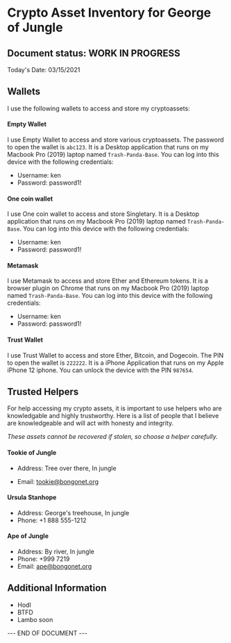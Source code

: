 # Crypto Asset Inventory for George of Jungle

## Document status: WORK IN PROGRESS

Today's Date: 03/15/2021

## Wallets
I use the following wallets to access and store my cryptoassets:

#### Empty Wallet

I use Empty Wallet to access and store various cryptoassets. The password to open the wallet is `abc123`.
It is a Desktop application that runs on my Macbook Pro (2019) laptop named `Trash-Panda-Base`.
You can log into this device with the following credentials:
* Username: ken
* Password: password1!

#### One coin wallet

I use One coin wallet to access and store Singletary. 
It is a Desktop application that runs on my Macbook Pro (2019) laptop named `Trash-Panda-Base`.
You can log into this device with the following credentials:
* Username: ken
* Password: password1!

#### Metamask

I use Metamask to access and store Ether and Ethereum tokens. 
It is a browser plugin on Chrome that runs on my Macbook Pro (2019) laptop named `Trash-Panda-Base`.
You can log into this device with the following credentials:
* Username: ken
* Password: password1!

#### Trust Wallet

I use Trust Wallet to access and store Ether, Bitcoin, and Dogecoin. The PIN to open the wallet is `222222`.
It is a iPhone Application that runs on my Apple iPhone 12 iphone.
You can unlock the device with the PIN `987654`.

## Trusted Helpers
For help accessing my crypto assets, it is important to use helpers who are knowledgable and highly trustworthy. Here
 is a list of people that I believe are knowledgeable and will act with honesty and integrity.

*These assets cannot be recovered if stolen, so choose a helper carefully.*

#### Tookie of Jungle
* Address: Tree over there, In jungle

* Email: tookie@bongonet.org

#### Ursula Stanhope
* Address: George's treehouse, In jungle
* Phone: +1 888 555-1212

#### Ape of Jungle
* Address: By river, In jungle
* Phone: +999 7219
* Email: ape@bongonet.org

## Additional Information
- Hodl
- BTFD
- Lambo soon

--- END OF DOCUMENT ---

